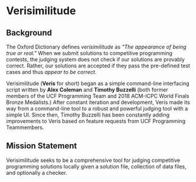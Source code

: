 # Verisimilitude

## Background

The Oxford Dictionary defines *verisimilitude* as *"The appearance of being true or real."* When we submit solutions to competitive programming contests, the judging system does not check if our solutions are provably correct. Rather, our solutions are accepted if they pass the pre-defined test cases and thus *appear to be correct*.

Verisimilitude (**Veris** for short) began as a simple command-line interfacing script written by **Alex Coleman** and **Timothy Buzzelli** (both former members of the UCF Programming Team and 2018 ACM-ICPC World Finals Bronze Medalists.) After constant iteration and development, Veris made its way from a command-line tool to a robust and powerful judging tool with a simple UI. Since then, Timothy Buzzelli has been constantly adding improvements to Veris based on feature requests from UCF Programming Teammembers.

## Mission Statement

Verisimilitude seeks to be a comprehensive tool for judging competitive programming solutions locally given a solution file, collection of data files, and optionally a checker.

